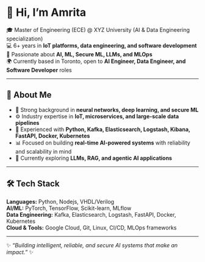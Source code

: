 # 👋 Hi, I’m Amrita  

🎓 Master of Engineering (ECE) @ XYZ University (AI & Data Engineering specialization)  
💻 6+ years in **IoT platforms, data engineering, and software development**  
🔬 Passionate about **AI, ML, Secure ML, LLMs, and MLOps**  
🌍 Currently based in Toronto, open to **AI Engineer, Data Engineer, and Software Developer** roles  

---

## 🚀 About Me  
- 🧠 Strong background in **neural networks, deep learning, and secure ML**  
- ⚙️ Industry expertise in **IoT, microservices, and large-scale data pipelines**  
- 🔧 Experienced with **Python, Kafka, Elasticsearch, Logstash, Kibana, FastAPI, Docker, Kubernetes**  
- 📊 Focused on building **real-time AI-powered systems** with reliability and scalability in mind  
- 🌱 Currently exploring **LLMs, RAG, and agentic AI applications**  

---

## 🛠️ Tech Stack  

**Languages:** Python, Nodejs, VHDL/Verilog  
**AI/ML:** PyTorch, TensorFlow, Scikit-learn, MLflow  
**Data Engineering:** Kafka, Elasticsearch, Logstash, FastAPI, Docker, Kubernetes  
**Cloud & Tools:** Google Cloud, Git, Linux, CI/CD, MLOps frameworks  

---
✨ *“Building intelligent, reliable, and secure AI systems that make an impact.”* ✨  
